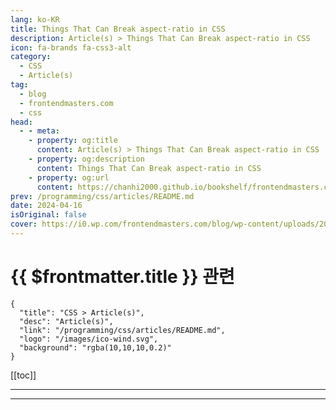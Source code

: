```yaml
---
lang: ko-KR
title: Things That Can Break aspect-ratio in CSS
description: Article(s) > Things That Can Break aspect-ratio in CSS
icon: fa-brands fa-css3-alt
category: 
  - CSS
  - Article(s)
tag: 
  - blog
  - frontendmasters.com
  - css
head:
  - - meta:
    - property: og:title
      content: Article(s) > Things That Can Break aspect-ratio in CSS
    - property: og:description
      content: Things That Can Break aspect-ratio in CSS
    - property: og:url
      content: https://chanhi2000.github.io/bookshelf/frontendmasters.com/things-that-can-break-aspect-ratio-in-css.html
prev: /programming/css/articles/README.md
date: 2024-04-16
isOriginal: false
cover: https://i0.wp.com/frontendmasters.com/blog/wp-content/uploads/2024/04/aspect-ratio-thumb.jpg?w=1000&ssl=1
---
```


# {{ $frontmatter.title }} 관련

```component VPCard
{
  "title": "CSS > Article(s)",
  "desc": "Article(s)",
  "link": "/programming/css/articles/README.md",
  "logo": "/images/ico-wind.svg",
  "background": "rgba(10,10,10,0.2)"
}
```

[[toc]]

---

<SiteInfo
  name="Things That Can Break aspect-ratio in CSS"
  desc="CSS has an aspect-ratio property, which has had full support since around 2021. It can be a very satisfying property to use, because it can help match how your brain 🧠 works or what the desired des…"
  url="https://frontendmasters.com/news/things-that-can-break-aspect-ratio-in-css/"
  logo="https://frontendmasters.com/favicon.ico"
  preview="https://i0.wp.com/frontendmasters.com/blog/wp-content/uploads/2024/04/aspect-ratio-thumb.jpg?w=1000&ssl=1"/>

<!-- TODO: 작성 -->

---

<TagLinks />